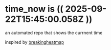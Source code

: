 # time_now is (( 2025-09-22T15:45:00.058Z ))

an automated repo that shows the currnent time

inspired by [breakingheatmap](https://github.com/breakingheatmap/breakingheatmap)